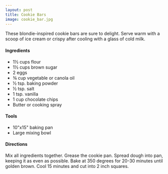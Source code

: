 ```yaml
---
layout: post
title: Cookie Bars
image: cookie_bar.jpg
---
```


These blondie-inspired cookie bars are sure to delight. Serve warm with a scoop of ice cream or crispy after cooling with a glass of cold milk. 


#### Ingredients
- 1½ cups flour
- 1½ cups brown sugar
- 2 eggs
- ¾ cup vegetable or canola oil
- ½ tsp. baking powder
- ½ tsp. salt
- 1 tsp. vanilla
- 1 cup chocolate chips 
- Butter or cooking spray
 
#### Tools

- 10"x15" baking pan
- Large mixing bowl
 
#### Directions

Mix all ingredients together.  Grease the cookie pan. Spread dough into pan, keeping it as even as possible.  Bake at 350 degrees for 20-30 minutes until golden brown. Cool 15 minutes and cut into 2 inch squares.
